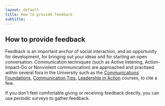 ```yaml
---
layout: default
title: How to provide feedback
subtitle: 
---
```


## How to provide feedback

Feedback is an important anchor of social interaction, and an opportunity for development, for bringing out your ideas and for starting an open conversation. Communication techniques (such as Active listening, Action-Impact-Do or Nonviolent communication) are approached and practised within several fora in the University such as the [Communications Foundations](https://cosy.ox.ac.uk/accessplan/LMSPortal/UI/Page/Courses/book.aspx?courseid=COLE0068&referrer=coursesearch), [Communication Tips](https://cosy.ox.ac.uk/accessplan/LMSPortal/UI/Page/Courses/book.aspx?courseid=COLE0069&referrer=coursesearch), [Leadership in Action](https://www.mpls.ox.ac.uk/training/courses/leadership-in-action) courses, to cite a few.

If you don't feel comfortable giving or receiving feedback directly, you can use *periodic surveys* to gather feedback.
